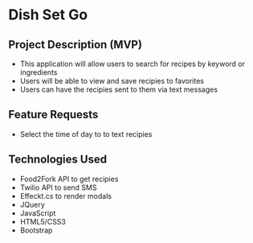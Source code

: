 # Dish Set Go

## Project Description (MVP)
- This application will allow users to search for recipes by keyword or ingredients
- Users will be able to view and save recipies to favorites
- Users can have the recipies sent to them via text messages

## Feature Requests
- Select the time of day to to text recipies

## Technologies Used
- Food2Fork API to get recipies
- Twilio API to send SMS
- Effeckt.cs to render modals
- JQuery
- JavaScript
- HTML5/CSS3
- Bootstrap
	
